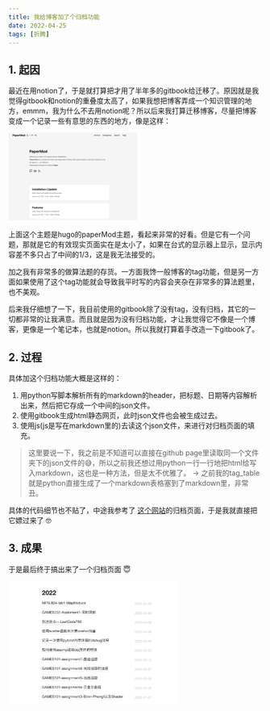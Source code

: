 ```yaml
---
title: 我给博客加了个归档功能
date: 2022-04-25
tags: [折腾]
---
```


## 1. 起因

最近在用notion了，于是就打算把才用了半年多的gitbook给迁移了。原因就是我觉得gitbook和notion的重叠度太高了，如果我想把博客弄成一个知识管理的地方，emmm，我为什么不去用notion呢？所以后来我打算迁移博客，尽量把博客变成一个记录一些有意思的东西的地方，像是这样：

<img src="https://raw.githubusercontent.com/ljhgpp/whatisthis/main/static/202204252132562.png" alt="image-20220425213246727" style="zoom: 25%;" />

上面这个主题是hugo的paperMod主题，看起来非常的好看。但是它有一个问题，那就是它的有效现实页面实在是太小了，如果在台式的显示器上显示，显示内容差不多只占了中间的1/3，这是我无法接受的。

加之我有非常多的做算法题的存货。一方面我馋一般博客的tag功能，但是另一方面如果使用了这个tag功能就会导致我平时写的内容会夹杂在非常多的算法题里，也不美观。

后来我仔细想了一下，我目前使用的gitbook除了没有tag，没有归档，其它的一切都非常的让我满意。而且就是因为没有归档功能，才让我觉得它不像是一个博客，更像是一个笔记本，也就是notion。所以我就打算着手改造一下gitbook了。

## 2. 过程

具体加这个归档功能大概是这样的：

1. 用python写脚本解析所有的markdown的header，把标题、日期等内容解析出来，然后把它存成一个中间的json文件。
2. 使用gitbook生成html静态网页，此时json文件也会被生成过去。
3. 使用js(js是写在markdown里的)去读这个json文件，来进行对归档页面的填充。

> 这里要说一下，我之前是不知道可以直接在github page里读取同一个文件夹下的json文件的😅，所以之前我还想过用python一行一行地把html给写入markdown，这也是一种方法，但是太不优雅了。 -> 之前我的tag_table就是python直接生成了一个markdown表格塞到了markdown里，非常丑。

具体的代码细节也不贴了，中途我参考了 [这个网站](https://draveness.me/)的归档页面，于是我就直接把它嫖过来了 🤓



## 3. 成果

于是最后终于搞出来了一个归档页面 😇

<img src="https://raw.githubusercontent.com/ljhgpp/whatisthis/main/static/202204252145660.png" alt="image-20220425214503631" style="zoom: 33%;" />

